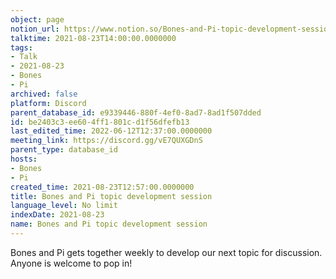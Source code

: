 ```yaml
---
object: page
notion_url: https://www.notion.so/Bones-and-Pi-topic-development-session-be2403c3ee604ff1801cd1f56dfefb13
talktime: 2021-08-23T14:00:00.0000000
tags:
- Talk
- 2021-08-23
- Bones
- Pi
archived: false
platform: Discord
parent_database_id: e9339446-880f-4ef0-8ad7-8ad1f507dded
id: be2403c3-ee60-4ff1-801c-d1f56dfefb13
last_edited_time: 2022-06-12T12:37:00.0000000
meeting_link: https://discord.gg/vE7QUXGDnS
parent_type: database_id
hosts:
- Bones
- Pi
created_time: 2021-08-23T12:57:00.0000000
title: Bones and Pi topic development session
language_level: No limit
indexDate: 2021-08-23
name: Bones and Pi topic development session
---
```


Bones and Pi gets together weekly to develop our next topic for discussion.
Anyone is welcome to pop in!










